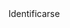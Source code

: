 <!DOCTYPE html>
<html>
<head>
  <title>Prueba</title>

  <!-- include the widget -->
  <script type="text/javascript" src="https://identity.netlify.com/v1/netlify-identity-widget.js"></script>
</head>
<body>
  <!-- Add a menu:
   Log in / Sign up - when the user is not logged in
   Username / Log out - when the user is logged in
  -->
  

  <!-- Add a simpler button:
    Simple button that will open the modal.
  -->
  <div data-netlify-identity-button>Identificarse</div>
</body>
</html>
